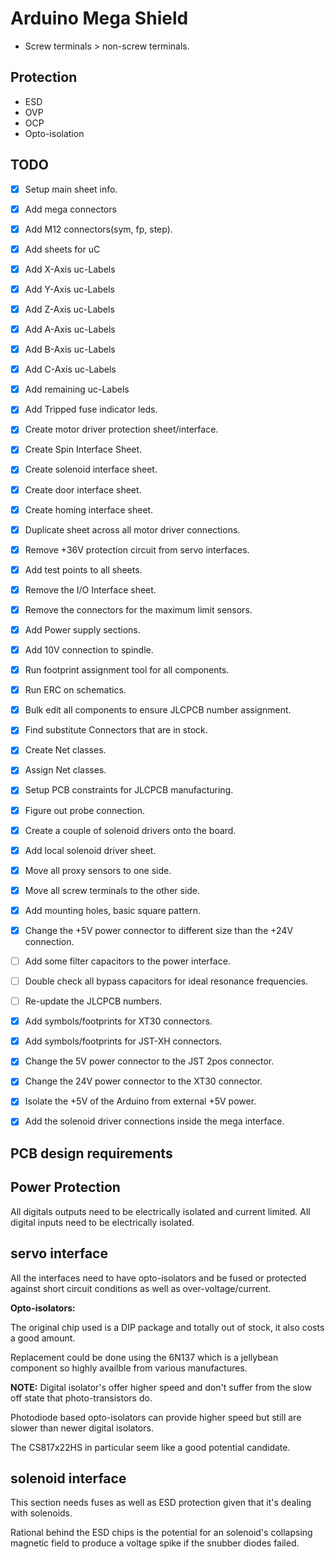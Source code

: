 # Arduino Mega Shield

- Screw terminals > non-screw terminals.

## Protection

- ESD
- OVP
- OCP
- Opto-isolation

## TODO

- [X] Setup main sheet info.
- [X] Add mega connectors
- [X] Add M12 connectors(sym, fp, step).
- [X] Add sheets for uC
- [X] Add X-Axis uc-Labels
- [X] Add Y-Axis uc-Labels
- [X] Add Z-Axis uc-Labels
- [X] Add A-Axis uc-Labels
- [X] Add B-Axis uc-Labels
- [X] Add C-Axis uc-Labels
- [X] Add remaining uc-Labels
- [X] Add Tripped fuse indicator leds.
- [X] Create motor driver protection sheet/interface.
- [X] Create Spin Interface Sheet.
- [X] Create solenoid interface sheet.
- [X] Create door interface sheet.
- [X] Create homing interface sheet.
- [X] Duplicate sheet across all motor driver connections.
- [X] Remove +36V protection circuit from servo interfaces.
- [X] Add test points to all sheets.
- [X] Remove the I/O Interface sheet.
- [X] Remove the connectors for the maximum limit sensors.
- [X] Add Power supply sections.
- [X] Add 10V connection to spindle.
- [X] Run footprint assignment tool for all components.
- [X] Run ERC on schematics.
- [X] Bulk edit all components to ensure JLCPCB number assignment.
- [X] Find substitute Connectors that are in stock.
- [X] Create Net classes.
- [X] Assign Net classes.
- [X] Setup PCB constraints for JLCPCB manufacturing.
- [X] Figure out probe connection.
- [X] Create a couple of solenoid drivers onto the board.
- [X] Add local solenoid driver sheet.
- [X] Move all proxy sensors to one side.
- [X] Move all screw terminals to the other side.
- [X] Add mounting holes, basic square pattern.
- [X] Change the +5V power connector to different size than the +24V connection.
- [ ] Add some filter capacitors to the power interface.
- [ ] Double check all bypass capacitors for ideal resonance frequencies.
- [ ] Re-update the JLCPCB numbers.
- [X] Add symbols/footprints for XT30 connectors.
- [X] Add symbols/footprints for JST-XH connectors.
- [X] Change the 5V power connector to the JST 2pos connector.
- [X] Change the 24V power connector to the XT30 connector.
- [X] Isolate the +5V of the Arduino from external +5V power.
- [X] Add the solenoid driver connections inside the mega interface.


## PCB design requirements



## Power Protection

All digitals outputs need to be electrically isolated and current limited.
All digital inputs need to be electrically isolated.



## servo interface

All the interfaces need to have opto-isolators and be fused or protected
against short circuit conditions as well as over-voltage/current.

**Opto-isolators:**

The original chip used is a DIP package and totally out of stock, it also
costs a good amount.

Replacement could be done using the 6N137 which is a jellybean component so
highly availble from various manufactures.

**NOTE:** Digital isolator's offer higher speed and don't suffer from the slow
off state that photo-transistors do.

Photodiode based opto-isolators can provide higher speed but still are slower
than newer digital isolators.

The CS817x22HS in particular seem like a good potential candidate.


## solenoid interface

This section needs fuses as well as ESD protection given that it's dealing
with solenoids.

Rational behind the ESD chips is the potential for an solenoid's collapsing
magnetic field to produce a voltage spike if the snubber diodes failed.

